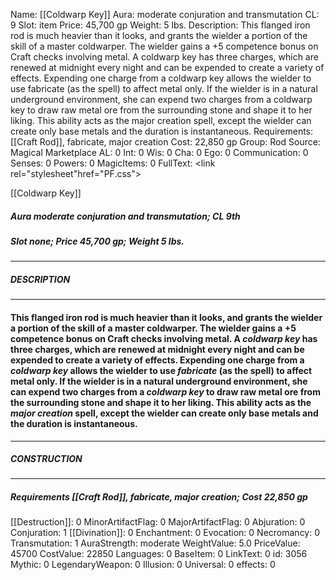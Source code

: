 Name: [[Coldwarp Key]]
Aura: moderate conjuration and transmutation
CL: 9
Slot: item
Price: 45,700 gp
Weight: 5 lbs.
Description: This flanged iron rod is much heavier than it looks, and grants the wielder a portion of the skill of a master coldwarper. The wielder gains a +5 competence bonus on Craft checks involving metal. A coldwarp key has three charges, which are renewed at midnight every night and can be expended to create a variety of effects. Expending one charge from a coldwarp key allows the wielder to use fabricate (as the spell) to affect metal only. If the wielder is in a natural underground environment, she can expend two charges from a coldwarp key to draw raw metal ore from the surrounding stone and shape it to her liking. This ability acts as the major creation spell, except the wielder can create only base metals and the duration is instantaneous.
Requirements: [[Craft Rod]], fabricate, major creation
Cost: 22,850 gp
Group: Rod
Source: Magical Marketplace
AL: 0
Int: 0
Wis: 0
Cha: 0
Ego: 0
Communication: 0
Senses: 0
Powers: 0
MagicItems: 0
FullText: <link rel="stylesheet"href="PF.css"><div class="heading"><p class="alignleft">[[Coldwarp Key]]</p><div style="clear: both;"></div></div><div><h5><b>Aura </b>moderate conjuration and transmutation; <b>CL </b>9th</h5><h5><b>Slot </b>none; <b>Price </b>45,700 gp; <b>Weight </b>5 lbs.</h5></div><hr/><div><h5><b>DESCRIPTION</b></h5></div><hr/><div><h4><p>This flanged iron rod is much heavier than it looks, and grants the wielder a portion of the skill of a master coldwarper. The wielder gains a +5 competence bonus on Craft checks involving metal. A <i>coldwarp key</i> has three charges, which are renewed at midnight every night and can be expended to create a variety of effects. Expending one charge from a <i>coldwarp key</i> allows the wielder to use <i>fabricate</i> (as the spell) to affect metal only. If the wielder is in a natural underground environment, she can expend two charges from a <i>coldwarp key</i> to draw raw metal ore from the surrounding stone and shape it to her liking. This ability acts as the <i>major creation</i> spell, except the wielder can create only base metals and the duration is instantaneous.</p></h4></div><hr/><div><h5><b>CONSTRUCTION</b></h5></div><hr/><div><h5><b>Requirements </b>[[Craft Rod]], <i>fabricate</i>, <i>major creation</i>; <b>Cost </b>22,850 gp</h5></div>
[[Destruction]]: 0
MinorArtifactFlag: 0
MajorArtifactFlag: 0
Abjuration: 0
Conjuration: 1
[[Divination]]: 0
Enchantment: 0
Evocation: 0
Necromancy: 0
Transmutation: 1
AuraStrength: moderate
WeightValue: 5.0
PriceValue: 45700
CostValue: 22850
Languages: 0
BaseItem: 0
LinkText: 0
id: 3056
Mythic: 0
LegendaryWeapon: 0
Illusion: 0
Universal: 0
effects: 0
